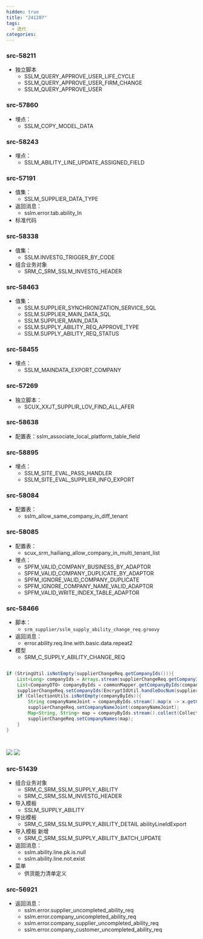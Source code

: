 ```yaml
---
hidden: true
title: "241207"
tags:
  - 迭代
categories:
---
```


### src-58211

- 独立脚本
	- SSLM_QUERY_APPROVE_USER_LIFE_CYCLE
	- SSLM_QUERY_APPROVE_USER_FIRM_CHANGE
	- SSLM_QUERY_APPROVE_USER


### src-57860

- 埋点：
	- SSLM_COPY_MODEL_DATA

### src-58243

- 埋点： 
	- SSLM_ABILITY_LINE_UPDATE_ASSIGNED_FIELD



### src-57191

- 值集：
	- SSLM_SUPPLIER_DATA_TYPE
- 返回消息：
	- sslm.error.tab.ability_ln
- 标准代码


### src-58338


- 值集：
	- SSLM.INVESTG_TRIGGER_BY_CODE
- 组合业务对象
	- SRM_C_SRM_SSLM_INVESTG_HEADER



### src-58463

- 值集：
	- SSLM.SUPPLIER_SYNCHRONIZATION_SERVICE_SQL
	- SSLM.SUPPLIER_MAIN_DATA_SQL
	- SSLM.SUPPLIER_MAIN_DATA
	- SSLM.SUPPLY_ABILITY_REQ_APPROVE_TYPE
	- SSLM.SUPPLY_ABILITY_REQ_STATUS




### src-58455

- 埋点：
	- SSLM_MAINDATA_EXPORT_COMPANY



### src-57269

- 独立脚本：
	- SCUX_XXJT_SUPPLIR_LOV_FIND_ALL_AFER


### src-58638

- 配置表：sslm_associate_local_platform_table_field



### src-58895

- 埋点：
	- SSLM_SITE_EVAL_PASS_HANDLER
	- SSLM_SITE_EVAL_SUPPLIER_INFO_EXPORT




### src-58084

- 配置表：
	- sslm_allow_same_company_in_diff_tenant



### src-58085

- 配置表：
	- scux_srm_hailiang_allow_company_in_multi_tenant_list
- 埋点：
	- SPFM_VALID_COMPANY_BUSINESS_BY_ADAPTOR
	- SPFM_VALID_COMPANY_DUPLICATE_BY_ADAPTOR
	- SPFM_IGNORE_VALID_COMPANY_DUPLICATE
	- SPFM_IGNORE_COMPANY_NAME_VALID_ADAPTOR
	- SPFM_VALID_WRITE_INDEX_TABLE_ADAPTOR



### src-58466

- 脚本：
	- `srm_supplier/sslm_supply_ability_change_req.groovy`
- 返回消息：
	- error.ability.req.line.with.basic.data.repeat2
- 模型
	- SRM_C_SUPPLY_ABILITY_CHANGE_REQ



```java

if (StringUtil.isNotEmpty(supplierChangeReq.getCompanyIds())){  
    List<Long> companyIds = Arrays.stream(supplierChangeReq.getCompanyIds().split(BaseConstants.Symbol.COMMA)).map(Long::valueOf).collect(Collectors.toList());  
    List<CompanyDTO> companyByIds = commonMapper.getCompanyByIds(companyIds);  
    supplierChangeReq.setCompanyIds(EncryptIdUtil.handleDocNum(supplierChangeReq.getCompanyIds()));  
    if (CollectionUtils.isNotEmpty(companyByIds)){  
        String companyNameJoint = companyByIds.stream().map(x -> x.getCompanyName()).collect(Collectors.joining(BaseConstants.Symbol.COMMA));  
        supplierChangeReq.setCompanyNameJoint(companyNameJoint);  
        Map<String, String> map = companyByIds.stream().collect(Collectors.toMap(x -> encryptionService.encrypt(String.valueOf(x.getCompanyId()), ""), x -> x.getCompanyName(), (a, b) -> a));  
        supplierChangeReq.setCompanyNames(map);  
    }  
}




```


![](https://s3.bmp.ovh/imgs/2024/11/22/31f590ba17b1bd13.png)
![](https://s3.bmp.ovh/imgs/2024/11/22/74b23ac97fbba1ef.png)



### src-51439

- 组合业务对象
	- SRM_C_SRM_SSLM_SUPPLY_ABILITY
	- SRM_C_SRM_SSLM_INVESTG_HEADER
- 导入模板
	- SSLM_SUPPLY_ABILITY
- 导出模板
	- SRM_C_SRM_SSLM_SUPPLY_ABILITY_DETAIL   abilityLineIdExport
- 导入模板 新增
	- SRM_C_SRM_SSLM_SUPPLY_ABILITY_BATCH_UPDATE
- 返回消息：
	- sslm.ability.line.pk.is.null
	- sslm.ability.line.not.exist
- 菜单
	- 供货能力清单定义



### src-56921

- 返回消息：
	- sslm.error.supplier_uncompleted_ability_req
	- sslm.error.company_uncompleted_ability_req
	- sslm.error.company_supplier_uncompleted_ability_req
	- sslm.error.company_customer_uncompleted_ability_req